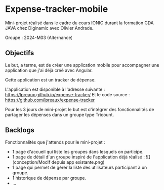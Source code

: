 # Expense-tracker-mobile

Mini-projet réalisé dans le cadre du cours IONIC durant la formation CDA JAVA chez Diginamic avec Olivier Andrade.

Groupe : 2024-M03 (Alternance)

## Objectifs

Le but, a terme, est de créer une application mobile pour accompagner une application que j'ai déjà créé avec Angular.

Cette application est un tracker de dépense.

L'application est disponible à l'adresse suivante : https://lpreaux.github.io/expense-tracker/
Et le code source : https://github.com/lpreaux/expense-tracker

Pour les 3 jours de mini-projet le but est d'intégrer des fonctionnalités de partager les dépenses dans un groupe type Tricount.

## Backlogs

Fonctionnalités que j'attends pour le mini-projet :

- 1 page d'accueil qui liste les groupes dans lesquels on participe.
- 1 page de détail d'un groupe inspiré de l'application déjà réalisé :
  ![](conception/Modif depuis app existante.png)
- 1 page qui permet de gérer la liste des utilisateurs participant à un groupe.
- 1 historique de dépense par groupe.
- ...
